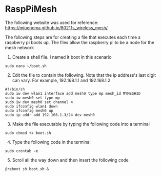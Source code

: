 # RaspPiMesh
The following website was used for reference: https://mjuenema.github.io/80211s_wireless_mesh/

The following steps are for creating a file that executes each time a raspberry pi boots up. The files allow the raspberry pi to be a node for the mesh network

1. Create a shell file. I named it boot in this scenario

```sudo nano ~/boot.sh```

2. Edit the file to contain the following. Note that the ip address's last digit can vary. For example, 192.168.1.1 and 192.168.1.2

```
#!/bin/sh
sudo iw dev wlan1 interface add mesh0 type mp mesh_id MYMESHID
sudo iw mesh0 set type mp
sudo iw dev mesh0 set channel 4
sudo ifconfig wlan1 down
sudo ifconfig mesh0 up
sudo ip addr add 192.168.1.3/24 dev mesh0 
```
3. Make the file executable by typing the following code into a terminal

```sudo chmod +x boot.sh```

4. Type the following code in the terminal 

```sudo crontab -e```

5. Scroll all the way down and then insert the following code

```@reboot sh boot.sh &```

